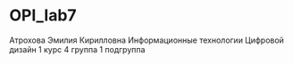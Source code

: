 # OPI_lab7
Атрохова
Эмилия
Кирилловна
Информационные технологии
Цифровой дизайн
1 курс 4 группа 1 подгруппа

